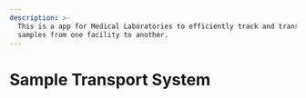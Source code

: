```yaml
---
description: >-
  This is a app for Medical Laboratories to efficiently track and transport
  samples from one facility to another.
---
```


# Sample Transport System

